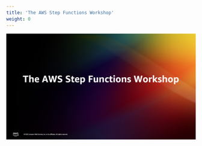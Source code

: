 ```yaml
---
title: 'The AWS Step Functions Workshop'
weight: 0
---
```


![Orchestration Patterns with AWS Step Functions](/static/img/intro/intro-slide.png)
